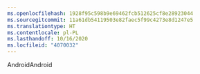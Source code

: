 ```yaml
---
ms.openlocfilehash: 1928f95c598b9e69462fcb512625cf8e28923044
ms.sourcegitcommit: 11a61db54119503e82faec5f99c4273e8d1247e5
ms.translationtype: HT
ms.contentlocale: pl-PL
ms.lasthandoff: 10/16/2020
ms.locfileid: "4070032"
---
```

<span data-ttu-id="dbc72-101">Android</span><span class="sxs-lookup"><span data-stu-id="dbc72-101">Android</span></span>